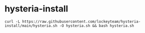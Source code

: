 # hysteria-install

```
curl -L https://raw.githubusercontent.com/lockeyteam/hysteria-install/main/hysteria.sh -O hysteria.sh && bash hysteria.sh
```
